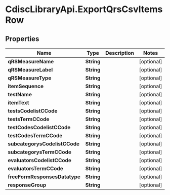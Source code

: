 # CdiscLibraryApi.ExportQrsCsvItemsRow

## Properties

Name | Type | Description | Notes
------------ | ------------- | ------------- | -------------
**qRSMeasureName** | **String** |  | [optional] 
**qRSMeasureLabel** | **String** |  | [optional] 
**qRSMeasureType** | **String** |  | [optional] 
**itemSequence** | **String** |  | [optional] 
**testName** | **String** |  | [optional] 
**itemText** | **String** |  | [optional] 
**testsCodelistCCode** | **String** |  | [optional] 
**testsTermCCode** | **String** |  | [optional] 
**testCodesCodelistCCode** | **String** |  | [optional] 
**testCodesTermCCode** | **String** |  | [optional] 
**subcategorysCodelistCCode** | **String** |  | [optional] 
**subcategorysTermCCode** | **String** |  | [optional] 
**evaluatorsCodelistCCode** | **String** |  | [optional] 
**evaluatorsTermCCode** | **String** |  | [optional] 
**freeFormResponsesDatatype** | **String** |  | [optional] 
**responseGroup** | **String** |  | [optional] 


